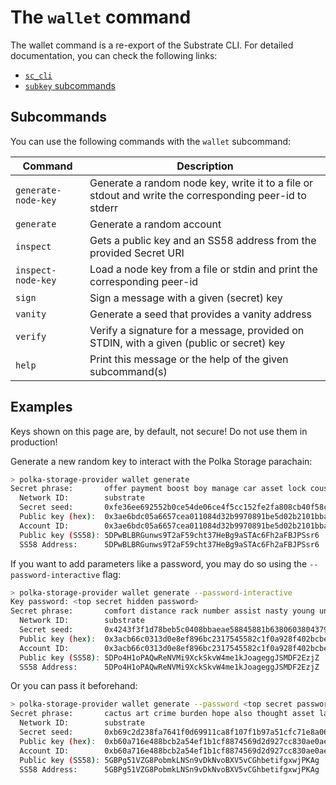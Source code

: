 # The `wallet` command

The wallet command is a re-export of the Substrate CLI.
For detailed documentation, you can check the following links:

- [`sc_cli`](https://docs.rs/sc-cli/0.46.0/sc_cli/commands/index.html)
- [`subkey` subcommands](https://docs.substrate.io/reference/command-line-tools/subkey/#subcommands)

## Subcommands

You can use the following commands with the `wallet` subcommand:

| Command             | Description                                                                                            |
| ------------------- | ------------------------------------------------------------------------------------------------------ |
| `generate-node-key` | Generate a random node key, write it to a file or stdout and write the corresponding peer-id to stderr |
| `generate`          | Generate a random account                                                                              |
| `inspect`           | Gets a public key and an SS58 address from the provided Secret URI                                     |
| `inspect-node-key`  | Load a node key from a file or stdin and print the corresponding peer-id                               |
| `sign`              | Sign a message with a given (secret) key                                                              |
| `vanity`            | Generate a seed that provides a vanity address                                                         |
| `verify`            | Verify a signature for a message, provided on STDIN, with a given (public or secret) key               |
| `help`              | Print this message or the help of the given subcommand(s)                                              |

## Examples

<div class="warning">
Keys shown on this page are, by default, not secure! Do not use them in production!
</div>

Generate a new random key to interact with the Polka Storage parachain:

```bash
> polka-storage-provider wallet generate
Secret phrase:       offer payment boost boy manage car asset lock cousin mountain vehicle setup
  Network ID:        substrate
  Secret seed:       0xfe36ee692552b0ce54de06ce4f5cc152fe2fa808cb40f58c81168bc1237208bb
  Public key (hex):  0x3ae6bdc05a6657cea011084d32b9970891be5d02b2101bbad0ca95d287f0226e
  Account ID:        0x3ae6bdc05a6657cea011084d32b9970891be5d02b2101bbad0ca95d287f0226e
  Public key (SS58): 5DPwBLBRGunws9T2aF59cht37HeBg9aSTAc6Fh2aFBJPSsr6
  SS58 Address:      5DPwBLBRGunws9T2aF59cht37HeBg9aSTAc6Fh2aFBJPSsr6
```

If you want to add parameters like a password, you may do so using the `--password-interactive` flag:

```bash
> polka-storage-provider wallet generate --password-interactive
Key password: <top secret hidden password>
Secret phrase:       comfort distance rack number assist nasty young universe lamp advice neglect ladder
  Network ID:        substrate
  Secret seed:       0x4243f3f1d78beb5c0408bbaeae58845881b638060380437967482be2d4d42bce
  Public key (hex):  0x3acb66c0313d0e8ef896bc2317545582c1f0a928f402bcbe4cdf6f37489ddb16
  Account ID:        0x3acb66c0313d0e8ef896bc2317545582c1f0a928f402bcbe4cdf6f37489ddb16
  Public key (SS58): 5DPo4H1oPAQwReNVMi9XckSkvW4me1kJoageggJSMDF2EzjZ
  SS58 Address:      5DPo4H1oPAQwReNVMi9XckSkvW4me1kJoageggJSMDF2EzjZ
```

Or you can pass it beforehand:

```bash
> polka-storage-provider wallet generate --password <top secret password>
Secret phrase:       cactus art crime burden hope also thought asset lake only cheese obtain
  Network ID:        substrate
  Secret seed:       0xb69c2d238fa7641f0d69911ca8f107f1b97a51cfc71e8a06e0ec9c7329d69ff7
  Public key (hex):  0xb60a716e488bcb2a54ef1b1cf8874569d2d927cc830ae0ae1cc2612fac27f55d
  Account ID:        0xb60a716e488bcb2a54ef1b1cf8874569d2d927cc830ae0ae1cc2612fac27f55d
  Public key (SS58): 5GBPg51VZG8PobmkLNSn9vDkNvoBXV5vCGhbetifgxwjPKAg
  SS58 Address:      5GBPg51VZG8PobmkLNSn9vDkNvoBXV5vCGhbetifgxwjPKAg
```
